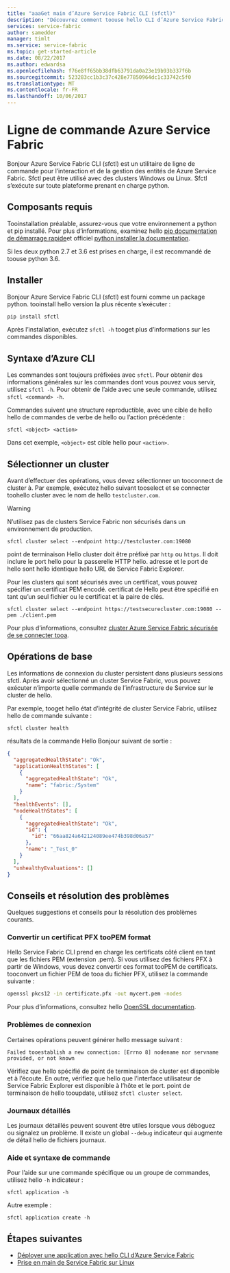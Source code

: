 ```yaml
---
title: "aaaGet main d’Azure Service Fabric CLI (sfctl)"
description: "Découvrez comment toouse hello CLI d’Azure Service Fabric. Découvrez comment tooconnect tooa cluster et la manière dont les applications toomanage."
services: service-fabric
author: samedder
manager: timlt
ms.service: service-fabric
ms.topic: get-started-article
ms.date: 08/22/2017
ms.author: edwardsa
ms.openlocfilehash: f76e8ff65bb38dfb63791da0a23e19b93b337f6b
ms.sourcegitcommit: 523283cc1b3c37c428e77850964dc1c33742c5f0
ms.translationtype: MT
ms.contentlocale: fr-FR
ms.lasthandoff: 10/06/2017
---
```

# <a name="azure-service-fabric-command-line"></a>Ligne de commande Azure Service Fabric

Bonjour Azure Service Fabric CLI (sfctl) est un utilitaire de ligne de commande pour l’interaction et de la gestion des entités de Azure Service Fabric. Sfctl peut être utilisé avec des clusters Windows ou Linux. Sfctl s’exécute sur toute plateforme prenant en charge python.

## <a name="prerequisites"></a>Composants requis

Tooinstallation préalable, assurez-vous que votre environnement a python et pip installé. Pour plus d’informations, examinez hello [pip documentation de démarrage rapide](https://pip.pypa.io/en/latest/quickstart/)et officiel [python installer la documentation](https://wiki.python.org/moin/BeginnersGuide/Download).

Si les deux python 2.7 et 3.6 est prises en charge, il est recommandé de toouse python 3.6.

## <a name="install"></a>Installer

Bonjour Azure Service Fabric CLI (sfctl) est fourni comme un package python. tooinstall hello version la plus récente s’exécuter :

```bash
pip install sfctl
```

Après l’installation, exécutez `sfctl -h` tooget plus d’informations sur les commandes disponibles.

## <a name="cli-syntax"></a>Syntaxe d’Azure CLI

Les commandes sont toujours préfixées avec `sfctl`. Pour obtenir des informations générales sur les commandes dont vous pouvez vous servir, utilisez `sfctl -h`. Pour obtenir de l’aide avec une seule commande, utilisez `sfctl <command> -h`.

Commandes suivent une structure reproductible, avec une cible de hello hello de commandes de verbe de hello ou l’action précédente :

```azurecli
sfctl <object> <action>
```

Dans cet exemple, `<object>` est cible hello pour `<action>`.

## <a name="select-a-cluster"></a>Sélectionner un cluster

Avant d’effectuer des opérations, vous devez sélectionner un tooconnect de cluster à. Par exemple, exécutez hello suivant tooselect et se connecter toohello cluster avec le nom de hello `testcluster.com`.

> [!WARNING]
> N’utilisez pas de clusters Service Fabric non sécurisés dans un environnement de production.

```azurecli
sfctl cluster select --endpoint http://testcluster.com:19080
```

point de terminaison Hello cluster doit être préfixé par `http` ou `https`. Il doit inclure le port hello pour la passerelle HTTP hello. adresse et le port de hello sont hello identique hello URL de Service Fabric Explorer.

Pour les clusters qui sont sécurisés avec un certificat, vous pouvez spécifier un certificat PEM encodé. certificat de Hello peut être spécifié en tant qu’un seul fichier ou le certificat et la paire de clés.

```azurecli
sfctl cluster select --endpoint https://testsecurecluster.com:19080 --pem ./client.pem
```

Pour plus d’informations, consultez [cluster Azure Service Fabric sécurisée de se connecter tooa](service-fabric-connect-to-secure-cluster.md).

## <a name="basic-operations"></a>Opérations de base

Les informations de connexion du cluster persistent dans plusieurs sessions sfctl. Après avoir sélectionné un cluster Service Fabric, vous pouvez exécuter n’importe quelle commande de l’infrastructure de Service sur le cluster de hello.

Par exemple, tooget hello état d’intégrité de cluster Service Fabric, utilisez hello de commande suivante :

```azurecli
sfctl cluster health
```

résultats de la commande Hello Bonjour suivant de sortie :

```json
{
  "aggregatedHealthState": "Ok",
  "applicationHealthStates": [
    {
      "aggregatedHealthState": "Ok",
      "name": "fabric:/System"
    }
  ],
  "healthEvents": [],
  "nodeHealthStates": [
    {
      "aggregatedHealthState": "Ok",
      "id": {
        "id": "66aa824a642124089ee474b398d06a57"
      },
      "name": "_Test_0"
    }
  ],
  "unhealthyEvaluations": []
}
```

## <a name="tips-and-troubleshooting"></a>Conseils et résolution des problèmes

Quelques suggestions et conseils pour la résolution des problèmes courants.

### <a name="convert-a-certificate-from-pfx-toopem-format"></a>Convertir un certificat PFX tooPEM format

Hello Service Fabric CLI prend en charge les certificats côté client en tant que les fichiers PEM (extension .pem). Si vous utilisez des fichiers PFX à partir de Windows, vous devez convertir ces format tooPEM de certificats. tooconvert un fichier PEM de tooa du fichier PFX, utilisez la commande suivante :

```bash
openssl pkcs12 -in certificate.pfx -out mycert.pem -nodes
```

Pour plus d’informations, consultez hello [OpenSSL documentation](https://www.openssl.org/docs/).

### <a name="connection-issues"></a>Problèmes de connexion

Certaines opérations peuvent générer hello message suivant :

`Failed tooestablish a new connection: [Errno 8] nodename nor servname provided, or not known`

Vérifiez que hello spécifié de point de terminaison de cluster est disponible et à l’écoute. En outre, vérifiez que hello que l’interface utilisateur de Service Fabric Explorer est disponible à l’hôte et le port. point de terminaison de hello tooupdate, utilisez `sfctl cluster select`.

### <a name="detailed-logs"></a>Journaux détaillés

Les journaux détaillés peuvent souvent être utiles lorsque vous déboguez ou signalez un problème. Il existe un global `--debug` indicateur qui augmente de détail hello de fichiers journaux.

### <a name="command-help-and-syntax"></a>Aide et syntaxe de commande

Pour l’aide sur une commande spécifique ou un groupe de commandes, utilisez hello `-h` indicateur :

```azurecli
sfctl application -h
```

Autre exemple :

```azurecli
sfctl application create -h
```

## <a name="next-steps"></a>Étapes suivantes

* [Déployer une application avec hello CLI d’Azure Service Fabric](service-fabric-application-lifecycle-sfctl.md)
* [Prise en main de Service Fabric sur Linux](service-fabric-get-started-linux.md)
